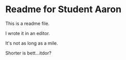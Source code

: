 # Readme for Student Aaron

This is a readme file.

I wrote it in an editor.

It's not as long as a mile.

Shorter is bett...itdor?
